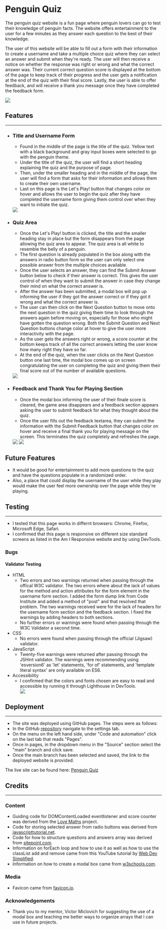 <h1>Penguin Quiz</h1>

The penguin quiz website is a fun page where penguin lovers can go to test their knowledge of penguin facts. The website offers entertainment to the user for a few minutes as they answer each question to the best of their knowledge.

The user of this website will be able to fill out a form with their information to create a username and take a multiple choice quiz where they can select an answer and submit when they're ready. The user will then receive a notice on whether the response was right or wrong and what the correct answer was. Their current correct question score is displayed at the bottom of the page to keep track of their progress and the user gets a notification at the end of the quiz with their final score. Lastly, the user is able to offer feedback, and will receive a thank you message once they have completed the feedback form.

<img src="./assets/images/amiresponsivepenguin.PNG">

<h2>Features</h2>
<hr>

<ul>
    <li>
    <h3>Title and Username Form</h3>
    <ul>
    <li>Found in the middle of the page is the title of the quiz. Yellow text with a black background and gray input boxes were selected to go with the penguin theme.</li>
    <li>Under the title of the quiz, the user will find a short heading explaining the quiz and the purpose of page.</li>
    <li>Then, under the smaller heading and in the middle of the page, the user will find a form that asks for their information and allows them to create their own username.</li>
    <li>Last on this page is the Let's Play! button that changes color on hover and allows the user to begin the quiz after they have completed the username form giving them control over when they want to initiate the quiz.</li>
    </ul>
    <img src="./assets/images/usernameform.PNG">
    <li>
    <h3>Quiz Area</h3>
    <ul>
    <li>Once the Let's Play! button is clicked, the title and the smaller heading stay in place but the form disappears from the page allowing the quiz area to appear. The quiz area is all white to resemble the belly of a penguin.</li>
    <li>The first question is already populated in the box along with the answers in radio button form so the user can only select one possible answer from the multiple choices available.</li>
    <li>Once the user selects an answer, they can find the Submit Answer button below to check if their answer is correct. This gives the user control of when they want to submit the answer in case they change their mind on what the correct answer is.</li>
    <li>After the answer has been submitted, a modal box will pop up informing the user if they got the answer correct or if they got it wrong and what the correct answer is.</li>
    <li>The user can then click on the Next Question button to move onto the next question in the quiz giving them time to look through the answers again before moving on, especially for those who might have gotten the question wrong. Both the Submit Question and Next Question buttons change color at hover to give the user more interactivity with the page.</li>
    <li>As the user gets the answers right or wrong, a score counter at the bottom keeps track of all the correct answers letting the user know how many right they have so far.</li>
    <li> At the end of the quiz, when the user clicks on the Next Question button one last time, the modal box comes up on screen congratulating the user on completing the quiz and giving them their final score out of the number of available questions.</li>
    </ul>
    <img src="./assets/images/quizarea.PNG">
    </li>
    <li>
    <h3>Feedback and Thank You for Playing Section</h3>
    <ul>
    <li>Once the modal box informing the user of their finale score is cleared, the game area disappears and a feedback section appears asking the user to submit feedback for what they thought about the quiz.</li>
    <li>Once the user fills out the feedback textarea, they can submit the information with the Submit Feedback button that changes color on hover and receive a final thank you for playing message on the screen. This terminates the quiz completely and refreshes the page.</li>
    </ul>
    <img src="./assets/images/feedbackpage.PNG">
    <img src="./assets/images/thankyoupage.PNG">
    </li>
    </li>
</ul>
<h2>Future Features</h2>
<ul>
<li>It would be good for entertainment to add more questions to the quiz and have the questions populate in a randomized order.</li>
<li>Also, a place that could display the username of the user while they play would make the user feel more ownership over the page while they're playing.</li>
</ul>
<h2>Testing</h2>
<hr>
<ul>
<li>I tested that this page works in differnt browsers: Chrome, Firefox, Microsoft Edge, Safari.</li>
<li>I confirmed that this page is responsive on different size standard screens as listed in the Am I Responsive website and by using DevTools.</li>
</ul>

<h3>Bugs</h3>
<h4>Validator Testing</h4>
<ul>
<li>HTML
    <ul>
    <li>Two errors and two warnings returned when passing through the offical W3C validator. The two errors where about the lack of values for the method and action attributes for the form element in the username form section. I added the form dump link from Code Institute and added a method of "post" and that resolved that problem. The two warnings received were for the lack of headers for the username form section and the feedback section. I fixed the warnings by adding headers to both sections.</li>
    <li>No further errors or warnings were found when passing through the W3C Validator a second time.</li>
    </ul>
</li>
<li>CSS
<ul>
    <li>No errors were found when passing through the official (Jigsaw) validator.</li>
</ul>
</li>
<li>JavaScript
<ul>
    <li>Twenty-five warnings were returned after passing through the JSHint validator. The warnings were recommending using 'esversion6' as 'let' statements, 'for of' statements, and 'template literal syntax' are only available on ES6.</li>
</ul>
</li>
<li>Accessibility
<ul>
    <li>I confirmed that the colors and fonts chosen are easy to read and accessible by running it through Lighthouse in DevTools.</li>
    <img src="./assets/images/lighthousereport.PNG">
</ul>
</li>
</ul>

<h2>Deployment</h2>
<hr>
<ul>
<li>The site was deployed using GitHub pages. The steps were as follows:
    <li>In the GitHub <a href= "https://github.com/LinaGarcia24/penguin-quiz">repository</a> navigate to the settings tab.</li>
    <li>On the menu on the left hand side, under "Code and automation" click on the last tab that reads "Pages".</li>
    <li>Once in pages, in the dropdown menu in the "Source" section select the "main" branch and click save.</li>
    <li>Once the main branch has been selected and saved, the link to the deployed website is provided.</li>
</li>
</ul>
<p>The live site can be found here: <a href="https://linagarcia24.github.io/penguin-quiz/">Penguin Quiz</a></p>

<h2>Credits</h2>
<hr>

<h3>Content</h3>
<ul>
    <li>Guiding code for DOMContentLoaded eventlistener and score counter was derived from the <a href="https://github.com/LinaGarcia24/love-maths">Love Maths</a> project.</li>
    <li>Code for storing selected answer from radio buttons was derived from <a href="https://www.javascripttutorial.net/javascript-dom/javascript-radio-button/">javascripttutorial.net</a>.</li>
    <li>Code for how to structure questions and answers array was derived from <a href="https://www.sitepoint.com/simple-javascript-quiz/">sitepoint.com</a>.</li>
    <li>Information on forEach loop and how to use it as well as how to use the classList add and remove came from this YouTube tutorial by <a href= "https://www.youtube.com/watch?v=riDzcEQbX6k&t=1177s">Web Dev Simplified</a>.</li>
    <li>Information on how to create a modal box came from <a href= "https://www.w3schools.com/howto/howto_css_modals.asp">w3schools.com</a>.</li>
</ul>

<h3>Media</h3>
<ul>
    <li>Favicon came from <a href="https://favicon.io/emoji-favicons/penguin/">favicon.io</a>.</li>
</ul>

<h3>Acknowledgements</h3>
<ul>
    <li>Thank you to my mentor, Victor Miclovich for suggesting the use of a modal box and teaching me better ways to organize arrays that I can use in future projects.</li>
</ul>